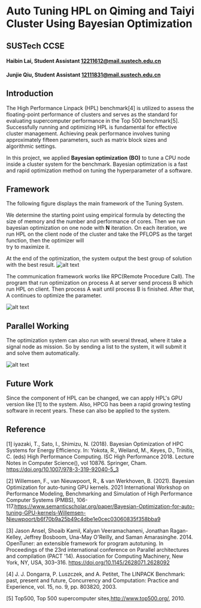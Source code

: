 # Auto Tuning HPL on Qiming and Taiyi Cluster Using Bayesian Optimization

## SUSTech CCSE
#### Haibin Lai, Student Assistant 12211612@mail.sustech.edu.cn
#### Junjie Qiu, Student Assistant 12111831@mail.sustech.edu.cn
### 

## Introduction

The High Performance Linpack (HPL) benchmark[4] is utilized to assess 
the floating-point performance of clusters and serves as 
the standard for evaluating supercomputer performance in 
the Top 500 benchmark[5]. Successfully running and optimizing 
HPL is fundamental for effective cluster management. 
Achieving peak performance involves tuning approximately fifteen parameters, 
such as matrix block sizes and algorithmic settings.

In this project, we applied **Bayesian optimization** **(BO)** to tune a
 CPU node inside a cluster system for the benchmark. Bayesian optimization is a 
fast and rapid optimization method on tuning the hyperparameter of a software.

## Framework

The following figure displays the main framework of the Tuning System. 

We determine the starting point using
empirical formula by detecting the size of memory and the number and performance of cores. Then we run bayesian 
optimization on one node with **N** iteration. On each iteration, we run HPL on the client
node of the cluster and take the PFLOPS as the target function, then the optimizer will  
try to maximize it.

At the end of the optimization, the system output the best group of solution with the best result.
![alt text](picture/Framework.png)


The communication framework works like RPC(Remote Procedure Call). The program that run optimization on process A at server send process
B which run HPL on client. Then process A wait until process B is finished. After that, A continues to optimize
the parameter.

![alt text](picture/RPC.png)


## Parallel Working

The optimization system can also run with several thread, where it take a signal node as mission. So by sending a 
list to the system, it will submit it and solve them automatically.

![alt text](picture/Running.png)


## Future Work

Since the component of HPL can be changed, we can apply HPL's GPU version like [1] to the system. Also, HPCG
has been a rapid growing testing software in recent years. These can also be applied to the system. 

## Reference 
[1] iyazaki, T., Sato, I., Shimizu, N. (2018). Bayesian Optimization of HPC Systems for Energy Efficiency. In: Yokota, R., Weiland, M., Keyes, D., Trinitis, C. (eds) High Performance Computing. ISC High Performance 2018. Lecture Notes in Computer Science(), vol 10876. Springer, Cham. https://doi.org/10.1007/978-3-319-92040-5_3

[2] Willemsen, F., van Nieuwpoort, R., & van Werkhoven, B. (2021). Bayesian Optimization for auto-tuning GPU kernels. 2021 International Workshop on Performance Modeling, Benchmarking and Simulation of High Performance Computer Systems (PMBS), 106-117.https://www.semanticscholar.org/paper/Bayesian-Optimization-for-auto-tuning-GPU-kernels-Willemsen-Nieuwpoort/b6f70b9a25b49c4dbe1e0cec03060835f358bba9

[3] Jason Ansel, Shoaib Kamil, Kalyan Veeramachaneni, Jonathan Ragan-Kelley, Jeffrey Bosboom, Una-May O'Reilly, and Saman Amarasinghe. 2014. OpenTuner: an extensible framework for program autotuning. In Proceedings of the 23rd international conference on Parallel architectures and compilation (PACT '14). Association for Computing Machinery, New York, NY, USA, 303–316. https://doi.org/10.1145/2628071.2628092

[4] J. J. Dongarra, P. Luszczek, and A. Petitet, The
 LINPACK Benchmark: past, present and future,
 Concurrency and Computation: Practice and
 Experience, vol. 15, no. 9, pp. 803820, 2003.

[5]  Top500, Top 500 supercomputer sites,http://www.top500.org/, 2010.

